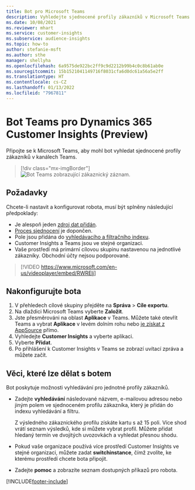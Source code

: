 ```yaml
---
title: Bot pro Microsoft Teams
description: Vyhledejte sjednocené profily zákazníků v Microsoft Teams pomocí bota.
ms.date: 10/08/2021
ms.reviewer: mhart
ms.service: customer-insights
ms.subservice: audience-insights
ms.topic: how-to
author: stefanie-msft
ms.author: sthe
manager: shellyha
ms.openlocfilehash: 6a9575de922bc2ff9c9d2212b99b4c0c8b61ab0e
ms.sourcegitcommit: 15b1521041149716f8031cfa6d0dc61a56a5e2ff
ms.translationtype: HT
ms.contentlocale: cs-CZ
ms.lasthandoff: 01/13/2022
ms.locfileid: "7967811"
---
```

# <a name="teams-bot-for-dynamics-365-customer-insights-preview"></a>Bot Teams pro Dynamics 365 Customer Insights (Preview)

Připojte se k Microsoft Teams, aby mohl bot vyhledat sjednocené profily zákazníků v kanálech Teams.

> [!div class="mx-imgBorder"]
> ![Bot Teams zobrazující zákaznický záznam.](media/teams-bot.png "Bot Teams zobrazující zákaznický záznam")

## <a name="prerequisites"></a>Požadavky

Chcete-li nastavit a konfigurovat robota, musí být splněny následující předpoklady:

- Je alespoň jeden [zdroj dat přidán](data-sources.md).
- [Proces sjednocení](data-unification.md) je dopončen.
- Pole jsou přidána do [vyhledávacího a filtračního indexu](search-filter-index.md).
- Customer Insights a Teams jsou ve stejné organizaci.
- Vaše prostředí má primární cílovou skupinu nastavenou na jednotlivé zákazníky. Obchodní účty nejsou podporované.


> [!VIDEO https://www.microsoft.com/en-us/videoplayer/embed/RWRElj]
## <a name="configure-the-bot"></a>Nakonfigurujte bota

1. V přehledech cílové skupiny přejděte na **Správa** > **Cíle exportu**.
1. Na dlaždici Microsoft Teams vyberte **Založit**.
1. Jste přesměrováni na oblast **Aplikace** v Teams. Můžete také otevřít Teams a vybrat **Aplikace** v levém dolním rohu nebo [je získat z AppSource](https://go.microsoft.com/fwlink/?linkid=2124104) přímo.
1. Vyhledejte **Customer Insights** a vyberte aplikaci.
1. Vyberte **Přidat**.
1. Po přihlášení k Customer Insights v Teams se zobrazí uvítací zpráva a můžete začít.

## <a name="things-you-can-do-with-the-bot"></a>Věci, které lze dělat s botem

Bot poskytuje možnosti vyhledávání pro jednotné profily zákazníků.

- Zadejte **vyhledávání** následované názvem, e-mailovou adresou nebo jiným polem ve sjednoceném profilu zákazníka, který je přidán do indexu vyhledávání a filtru.

  Z výsledného zákaznického profilu získáte kartu s až 15 poli. Více shod vrátí seznam výsledků, kde si můžete vybrat profil. Můžete přidat hledaný termín ve dvojitých uvozovkách a vyhledat přesnou shodu.

- Pokud vaše organizace používá více prostředí Customer Insights ve stejné organizaci, můžete zadat **switchinstance**, čímž zvolíte, ke kterému prostředí chcete bota připojit.

- Zadejte **pomoc** a zobrazíte seznam dostupných příkazů pro robota.  


[!INCLUDE[footer-include](../includes/footer-banner.md)]